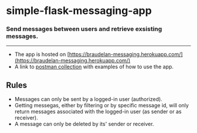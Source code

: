 # simple-flask-messaging-app
### Send messages between users and retrieve exsisting messages.

---
* The app is hosted on [https://braudelan-messaging.herokuapp.com/](https://braudelan-messaging.herokuapp.com/)
* A link to [postman collection](https://www.getpostman.com/collections/1e55cd395ddf4e1b245c) with examples of how to use the app.

## Rules
* Messages can only be sent by a logged-in user (authorized).
* Getting messegas, either by filtering or by specific message id, will only return messages associated with the logged-in user (as sender or as receiver).
* A message can only be deleted by its' sender or receiver.


